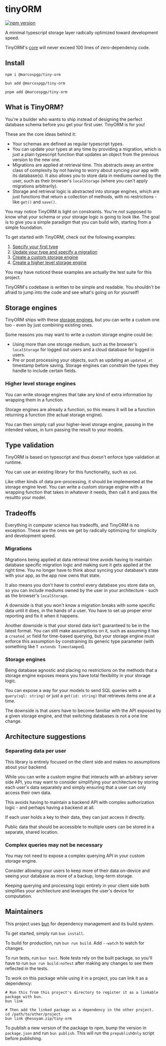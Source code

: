 # tinyORM

[![npm version](https://badge.fury.io/js/@hesoyam.zip%2Ftiny-orm.svg)](https://www.npmjs.com/package/@hesoyam.zip/tiny-orm)

A minimal typescript storage layer radically optimized toward development speed.

TinyORM's [core](./src/tinyORM.ts) will never exceed 100 lines of zero-dependency code.

## Install

```shell
npm i @marcospgp/tiny-orm
```

```shell
bun add @marcospgp/tiny-orm
```

```shell
pnpm add @marcospgp/tiny-orm
```

## What is TinyORM?

You're a builder who wants to ship instead of designing the perfect database schema before you get your first user. TinyORM is for you!

These are the core ideas behind it:

- Your schemas are defined as regular typescript types.
- You can update your types at any time by providing a migration, which is just a plain typescript function that updates an object from the previous version to the new one.
- Migrations are applied at retrieval time. This abstracts away an entire class of complexity by not having to worry about syncing your app with its database(s). It also allows you to store data in mediums owned by the user, such as their browser's `localStorage` (where you can't apply migrations arbitrarily).
- Storage and retrieval logic is abstracted into storage engines, which are just functions that return a collection of methods, with no restrictions - like `get()` and `save()`.

You may notice TinyORM is light on constraints. You're not supposed to know what your schema or your storage logic is going to look like. The goal is to give you a simple paradigm that you can build with, starting from a simple foundation.

To get started with TinyORM, check out the following examples:

1. [Specify your first type](./tests/firstType.test.ts)
2. [Update your type and specify a migration](./tests/firstMigration.test.ts)
3. [Create a custom storage engine](./tests/customStorageEngine.test.ts)
4. [Create a higher level storage engine](./tests/higherLevelStorageEngine.ts)

You may have noticed these examples are actually the test suite for this project.

TinyORM's codebase is written to be simple and readable. You shouldn't be afraid to jump into the code and see what's going on for yourself!

## Storage engines

TinyORM ships with these [storage engines](./src/storageEngines), but you can write a custom one too - even by just combining existing ones.

Some reasons you may want to write a custom storage engine could be:

- Using more than one storage medium, such as the browser's `localStorage` for logged out users and a cloud database for logged in users.
- Pre or post processing your objects, such as updating an `updated_at`
  timestamp before saving. Storage engines can constrain the types they handle to include certain fields.

### Higher level storage engines

You can write storage engines that take any kind of extra information by wrapping them in a function.

Storage engines are already a function, so this means it will be a function returning a function (the actual storage engine).

You can then simply call your higher-level storage engine, passing in the intended values, in turn passing the result to your models.

## Type validation

TinyORM is based on typescript and thus doesn't enforce type validation at runtime.

You can use an existing library for this functionality, such as `zod`.

Like other kinds of data pre-processing, it should be implemented at the storage engine level. You can write a custom storage engine with a wrapping function that takes in whatever it needs, then call it and pass the resultto your model.

## Tradeoffs

Everything in computer science has tradeoffs, and TinyORM is no exception. These are the ones we get by radically optimizing for simplicity and development speed.

### Migrations

Migrations being applied at data retrieval time avoids having to maintain database specific migration logic and making sure it gets applied at the right time. You no longer have to think about syncing your database's state with your app, as the app now owns that state.

It also means you don't have to control every database you store data on, so you can include mediums owned by the user in your architecture - such as the browser's `localStorage`.

A downside is that you won't know a migration breaks with some specific data until it does, in the hands of a user. You have to set up proper error reporting and fix it when it happens.

Another downside is that your stored data isn't guaranteed to be in the latest format. You can still make assumptions on it, such as assuming it has a `created_at` field for time-based querying, but your storage engine must enforce this assumption by constraining its generic type parameter (with something like `T extends Timestamped`).

### Storage engines

Being database agnostic and placing no restrictions on the methods that a storage engine exposes means you have total flexibility in your storage logic.

You can expose a way for your models to send SQL queries with a `query(sql: string)` or just a `get(id: string)` that retrieves items one at a time.

The downside is that users have to become familiar with the API exposed by a given storage engine, and that switching databases is not a one line change.

## Architecture suggestions

### Separating data per user

This library is entirely focused on the client side and makes no assumptions about your backend.

While you can write a custom engine that interacts with an arbitrary server side API, you may want to consider simplifying your architecture by storing each user's data separately and simply ensuring that a user can only access their own data.

This avoids having to maintain a backend API with complex authorization logic - and perhaps having a backend at all.

If each user holds a key to their data, they can just access it directly.

Public data that should be accessible to multiple users can be stored in a separate, shared location.

### Complex queries may not be necessary

You may not need to expose a complex querying API in your custom storage engine.

Consider allowing your users to keep more of their data on-device and seeing your database as more of a backup, long-term storage.

Keeping querying and processing logic entirely in your client side both simplifies your architecture and leverages the user's device for computation.

## Maintainers

This project uses [bun](https://bun.sh) for dependency management and its build system.

To get started, simply run `bun install`.

To build for production, run `bun run build`. Add `--watch` to watch for changes.

To run tests, run `bun test`. Note tests rely on the built package, so you'll have to run `bun run build:noTest` after making any changes to see them reflected in the tests.

To work on this package while using it in a project, you can link it as a dependency:

```shell
# Run this from this project's directory to register it as a linkable package with bun.
bun link

# Then add the linked package as a dependency in the other project.
cd /path/to/other/project
bun link @hesoyam.zip/tiny-orm
```

To publish a new version of the package to npm, bump the version in `package.json` and run `bun publish`. This will run the `prepublishOnly` script before publishing.
